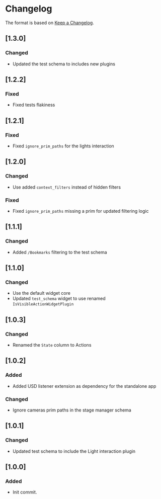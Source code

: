 # Changelog

The format is based on [Keep a Changelog](https://keepachangelog.com/en/1.0.0/).

## [1.3.0]
### Changed
- Updated the test schema to includes new plugins

## [1.2.2]
### Fixed
- Fixed tests flakiness

## [1.2.1]
### Fixed
- Fixed `ignore_prim_paths` for the lights interaction

## [1.2.0]
### Changed
- Use added `context_filters` instead of hidden filters

### Fixed
- Fixed `ignore_prim_paths` missing a prim for updated filtering logic

## [1.1.1]
### Changed
- Added `/Bookmarks` filtering to the test schema

## [1.1.0]
### Changed
- Use the default widget core
- Updated `test_schema` widget to use renamed `IsVisibleActionWidgetPlugin`

## [1.0.3]
### Changed
- Renamed the `State` column to Actions

## [1.0.2]
### Added
- Added USD listener extension as dependency for the standalone app

### Changed
- Ignore cameras prim paths in the stage manager schema

## [1.0.1]
### Changed
- Updated test schema to include the Light interaction plugin

## [1.0.0]
### Added
- Init commit.
